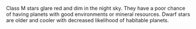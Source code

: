 Class M stars glare red and dim in the night sky. They have a poor chance of having planets with good environments or mineral resources. Dwarf stars are older and cooler with decreased likelihood of habitable planets.